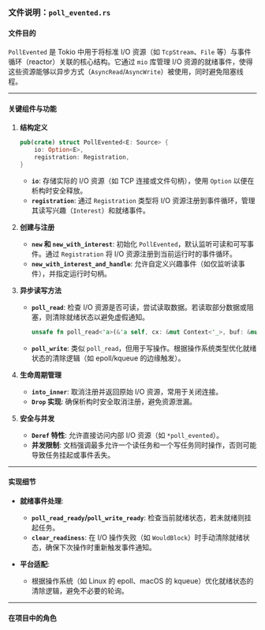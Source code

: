 ### 文件说明：`poll_evented.rs`

#### **文件目的**
`PollEvented` 是 Tokio 中用于将标准 I/O 资源（如 `TcpStream`、`File` 等）与事件循环（reactor）关联的核心结构。它通过 `mio` 库管理 I/O 资源的就绪事件，使得这些资源能够以异步方式（`AsyncRead`/`AsyncWrite`）被使用，同时避免阻塞线程。

---

#### **关键组件与功能**

1. **结构定义**
   ```rust
   pub(crate) struct PollEvented<E: Source> {
       io: Option<E>,
       registration: Registration,
   }
   ```
   - **`io`**: 存储实际的 I/O 资源（如 TCP 连接或文件句柄），使用 `Option` 以便在析构时安全释放。
   - **`registration`**: 通过 `Registration` 类型将 I/O 资源注册到事件循环，管理其读写兴趣（`Interest`）和就绪事件。

2. **创建与注册**
   - **`new` 和 `new_with_interest`**: 初始化 `PollEvented`，默认监听可读和可写事件。通过 `Registration` 将 I/O 资源注册到当前运行时的事件循环。
   - **`new_with_interest_and_handle`**: 允许自定义兴趣事件（如仅监听读事件），并指定运行时句柄。

3. **异步读写方法**
   - **`poll_read`**: 检查 I/O 资源是否可读，尝试读取数据。若读取部分数据或阻塞，则清除就绪状态以避免虚假通知。
     ```rust
     unsafe fn poll_read<'a>(&'a self, cx: &mut Context<'_>, buf: &mut ReadBuf<'_>) -> Poll<io::Result<>> 
     ```
   - **`poll_write`**: 类似 `poll_read`，但用于写操作。根据操作系统类型优化就绪状态的清除逻辑（如 epoll/kqueue 的边缘触发）。

4. **生命周期管理**
   - **`into_inner`**: 取消注册并返回原始 I/O 资源，常用于关闭连接。
   - **`Drop` 实现**: 确保析构时安全取消注册，避免资源泄漏。

5. **安全与并发**
   - **`Deref` 特性**: 允许直接访问内部 I/O 资源（如 `*poll_evented`）。
   - **并发限制**: 文档强调最多允许一个读任务和一个写任务同时操作，否则可能导致任务挂起或事件丢失。

---

#### **实现细节**
- **就绪事件处理**:
  - **`poll_read_ready`/`poll_write_ready`**: 检查当前就绪状态，若未就绪则挂起任务。
  - **`clear_readiness`**: 在 I/O 操作失败（如 `WouldBlock`）时手动清除就绪状态，确保下次操作时重新触发事件通知。

- **平台适配**:
  - 根据操作系统（如 Linux 的 epoll、macOS 的 kqueue）优化就绪状态的清除逻辑，避免不必要的轮询。

---

#### **在项目中的角色**